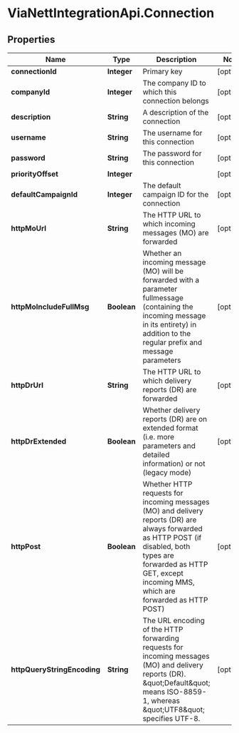 # ViaNettIntegrationApi.Connection

## Properties
Name | Type | Description | Notes
------------ | ------------- | ------------- | -------------
**connectionId** | **Integer** | Primary key | [optional] 
**companyId** | **Integer** | The company ID to which this connection belongs | [optional] 
**description** | **String** | A description of the connection | [optional] 
**username** | **String** | The username for this connection | [optional] 
**password** | **String** | The password for this connection | [optional] 
**priorityOffset** | **Integer** |  | [optional] 
**defaultCampaignId** | **Integer** | The default campaign ID for the connection | [optional] 
**httpMoUrl** | **String** | The HTTP URL to which incoming messages (MO) are forwarded | [optional] 
**httpMoIncludeFullMsg** | **Boolean** | Whether an incoming message (MO) will be forwarded with a parameter fullmessage (containing the incoming message in its entirety) in addition to the regular prefix and message parameters | [optional] 
**httpDrUrl** | **String** | The HTTP URL to which delivery reports (DR) are forwarded | [optional] 
**httpDrExtended** | **Boolean** | Whether delivery reports (DR) are on extended format (i.e. more parameters and detailed information) or not (legacy mode) | [optional] 
**httpPost** | **Boolean** | Whether HTTP requests for incoming messages (MO) and delivery reports (DR) are always forwarded as HTTP POST (if disabled, both types are forwarded as HTTP GET, except incoming MMS, which are forwarded as HTTP POST) | [optional] 
**httpQueryStringEncoding** | **String** | The URL encoding of the HTTP forwarding requests for incoming messages (MO) and delivery reports (DR). \&quot;Default\&quot; means ISO-8859-1, whereas \&quot;UTF8\&quot; specifies UTF-8. | [optional] 


